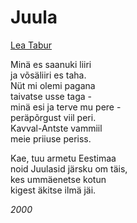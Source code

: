 # Juula

[Lea Tabur](./)

Minä es saanuki liiri  
ja võsäliiri es taha.  
Nüt mi olemi pagana  
taivatse usse taga -  
minä esi ja terve mu pere -  
peräpõrgust viil peri.  
Kavval-Antste vammiil  
meie priiuse periss.

Kae, tuu armetu Eestimaa  
noid Juulasid järsku om täis,  
kes ummäenetse kotun  
kigest äkitse ilmä jäi.

_2000_

